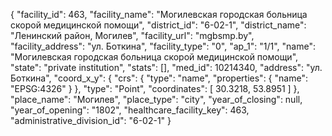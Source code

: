 {
    "facility_id": 463,
    "facility_name": "Могилевская городская больница скорой медицинской помощи",
    "district_id": "6-02-1",
    "district_name": "Ленинский район, Могилев",
    "facility_url": "mgbsmp.by",
    "facility_address": "ул. Боткина",
    "facility_type": "0",
    "ap_1": "1\/1",
    "name": "Могилевская городская больница скорой медицинской помощи",
    "state": "private institution",
    "stats": [],
    "med_id": 10214340,
    "address": "ул. Боткина",
    "coord_x_y": {
        "crs": {
            "type": "name",
            "properties": {
                "name": "EPSG:4326"
            }
        },
        "type": "Point",
        "coordinates": [
            30.3218,
            53.8951
        ]
    },
    "place_name": "Могилев",
    "place_type": "city",
    "year_of_closing": null,
    "year_of_opening": "1802",
    "healthcare_facility_key": 463,
    "administrative_division_id": "6-02-1"
}